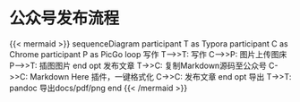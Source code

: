 # 公众号发布流程


{{< mermaid >}}
sequenceDiagram
    participant T as Typora
    participant C as Chrome
    participant P as PicGo
    loop 写作
        T-->>T: 写作
        C-->>P: 图片上传图床
        P-->>T: 插图图片
    end
    opt 发布文章
        T->>C: 复制Markdown源码至公众号
        C->>C: Markdown Here 插件，一键格式化
        C->>C: 发布文章
    end
    opt 导出
        T->>T: pandoc 导出docs/pdf/png
    end
{{< /mermaid >}}
